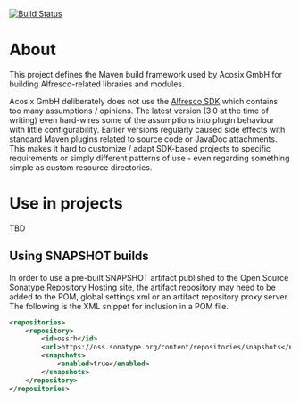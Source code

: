 [![Build Status](https://travis-ci.org/Acosix/alfresco-maven.svg?branch=master)](https://travis-ci.org/Acosix/alfresco-maven)

# About
This project defines the Maven build framework used by Acosix GmbH for building Alfresco-related libraries and modules.

Acosix GmbH deliberately does not use the [Alfresco SDK](https://github.com/Alfresco/alfresco-sdk) which contains too many assumptions / opinions. The latest version (3.0 at the time of writing) even hard-wires some of the assumptions into plugin behaviour with little configurability. Earlier versions regularly caused side effects with standard Maven plugins related to source code or JavaDoc attachments. This makes it hard to customize / adapt SDK-based projects to specific requirements or simply different patterns of use - even regarding something simple as custom resource directories.

# Use in projects

TBD

## Using SNAPSHOT builds

In order to use a pre-built SNAPSHOT artifact published to the Open Source Sonatype Repository Hosting site, the artifact repository may need to be added to the POM, global settings.xml or an artifact repository proxy server. The following is the XML snippet for inclusion in a POM file.

```xml
<repositories>
    <repository>
        <id>ossrh</id>
        <url>https://oss.sonatype.org/content/repositories/snapshots</url>
        <snapshots>
            <enabled>true</enabled>
        </snapshots>
    </repository>
</repositories>
```